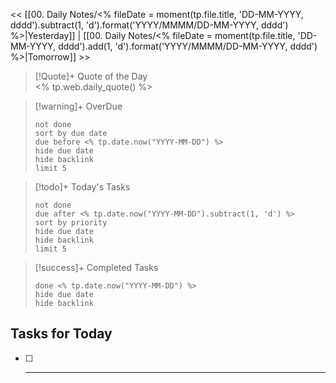 << [[00. Daily Notes/<% fileDate = moment(tp.file.title, 'DD-MM-YYYY, dddd').subtract(1, 'd').format('YYYY/MMMM/DD-MM-YYYY, dddd') %>|Yesterday]] | [[00. Daily Notes/<% fileDate = moment(tp.file.title, 'DD-MM-YYYY, dddd').add(1, 'd').format('YYYY/MMMM/DD-MM-YYYY, dddd') %>|Tomorrow]] >>

> [!Quote]+ Quote of the Day  
> <% tp.web.daily_quote() %>

> [!warning]+ OverDue  
> ```tasks  
> not done  
> sort by due date  
> due before <% tp.date.now("YYYY-MM-DD") %>  
> hide due date  
> hide backlink  
> limit 5  
> ```

> [!todo]+ Today's Tasks  
> ```tasks  
> not done  
> due after <% tp.date.now("YYYY-MM-DD").subtract(1, 'd') %>  
> sort by priority  
> hide due date  
> hide backlink  
> limit 5  
> ```

> [!success]+ Completed Tasks  
> ```tasks  
> done <% tp.date.now("YYYY-MM-DD") %>  
> hide due date  
> hide backlink

## Tasks for Today
- [ ] ***